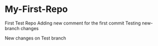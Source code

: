 # My-First-Repo
First Test Repo 
Adding new comment for the first commit
Testing new-branch changes

New changes on Test branch